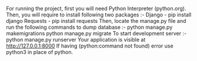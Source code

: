 For running the project, first you will need Python Interpreter (python.org). 
Then, you will require to install following two packages :-
Django - pip install django
Requests - pip install requests
Then, locate the manage.py file and run the following commands to dump database :-
python manage.py makemigrations
python manage.py migrate
To start development server :-
python manage.py runserver
Your application is visible at http://127.0.0.1:8000
If having (python:command not found) error use python3 in place of python. 
